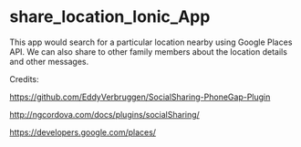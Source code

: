 # share_location_Ionic_App
This app would search for a particular location nearby using Google Places API. We can also share to other family members about the location details and other messages.

Credits:

https://github.com/EddyVerbruggen/SocialSharing-PhoneGap-Plugin

http://ngcordova.com/docs/plugins/socialSharing/

https://developers.google.com/places/
